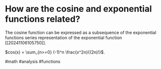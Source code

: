 # How are the cosine and exponential functions related? 
The cosine function can be expressed as a subsequence of the exponential functions series representation of the exponential function [[20241106105750]].

$cos(x) = \sum_{n>=0} (-1)^n \frac{x^2n}{(2n)!}$.

#math #analysis #functions